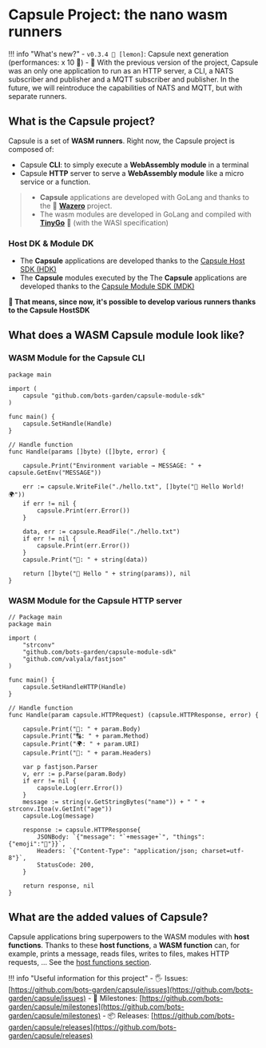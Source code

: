 # Capsule Project: the nano wasm runners

!!! info "What's new?"
    - `v0.3.4 🍋 [lemon]`: Capsule next generation (performances: x 10 🚀)
    - 🤚 With the previous version of the project, Capsule was an only one application to run as an HTTP server, a CLI, a NATS subscriber and publisher and a MQTT subscriber and publisher. In the future, we will reintroduce the capabilities of NATS and MQTT, but with separate runners.

## What is the **Capsule** project?

Capsule is a set of **WASM runners**. Right now, the Capsule project is composed of:

- Capsule **CLI**: to simply execute a **WebAssembly module** in a terminal
- Capsule **HTTP** server to serve a **WebAssembly module** like a micro service or a function.

> - **Capsule** applications are developed with GoLang and thanks to the 💜 **[Wazero](https://github.com/tetratelabs/wazero)** project. 
> - The wasm modules are developed in GoLang and compiled with **[TinyGo](https://tinygo.org/)** 💜 (with the WASI specification)

### Host DK & Module DK

- The **Capsule** applications are developed thanks to the [Capsule Host SDK (HDK)](https://bots-garden.github.io/capsule-host-sdk/)
- The **Capsule** modules executed by the The **Capsule** applications are developed thanks to the [Capsule Module SDK (MDK)](https://bots-garden.github.io/capsule-module-sdk/)

**🎉 That means, since now, it's possible to develop various runners thanks to the Capsule HostSDK**

## What does a **WASM Capsule module** look like?

### WASM Module for the Capsule CLI
```golang
package main

import (
	capsule "github.com/bots-garden/capsule-module-sdk"
)

func main() {
	capsule.SetHandle(Handle)
}

// Handle function
func Handle(params []byte) ([]byte, error) {

	capsule.Print("Environment variable → MESSAGE: " + capsule.GetEnv("MESSAGE"))

	err := capsule.WriteFile("./hello.txt", []byte("👋 Hello World! 🌍"))
	if err != nil {
		capsule.Print(err.Error())
	}

	data, err := capsule.ReadFile("./hello.txt")
	if err != nil {
		capsule.Print(err.Error())
	}
	capsule.Print("📝: " + string(data))
	
	return []byte("👋 Hello " + string(params)), nil
}

```

### WASM Module for the Capsule HTTP server
```golang
// Package main
package main

import (
	"strconv"
	"github.com/bots-garden/capsule-module-sdk"
	"github.com/valyala/fastjson"
)

func main() {
	capsule.SetHandleHTTP(Handle)
}

// Handle function 
func Handle(param capsule.HTTPRequest) (capsule.HTTPResponse, error) {
	
	capsule.Print("📝: " + param.Body)
	capsule.Print("🔠: " + param.Method)
	capsule.Print("🌍: " + param.URI)
	capsule.Print("👒: " + param.Headers)
	
	var p fastjson.Parser
	v, err := p.Parse(param.Body)
	if err != nil {
		capsule.Log(err.Error())
	}
	message := string(v.GetStringBytes("name")) + " " + strconv.Itoa(v.GetInt("age"))
	capsule.Log(message)

	response := capsule.HTTPResponse{
		JSONBody: `{"message": "`+message+`", "things":{"emoji":"🐯"}}`,
		Headers: `{"Content-Type": "application/json; charset=utf-8"}`,
		StatusCode: 200,
	}

	return response, nil
}
```

## What are the **added values** of Capsule?

Capsule applications bring superpowers to the WASM modules with **host functions**. Thanks to these **host functions**, a **WASM function** can, for example, prints a message, reads files, writes to files, makes HTTP requests, ... See the [host functions section](host-functions-intro.md).


!!! info "Useful information for this project"
    - 🖐 Issues: [https://github.com/bots-garden/capsule/issues](https://github.com/bots-garden/capsule/issues)
    - 🚧 Milestones: [https://github.com/bots-garden/capsule/milestones](https://github.com/bots-garden/capsule/milestones)
    - 📦 Releases: [https://github.com/bots-garden/capsule/releases](https://github.com/bots-garden/capsule/releases)
